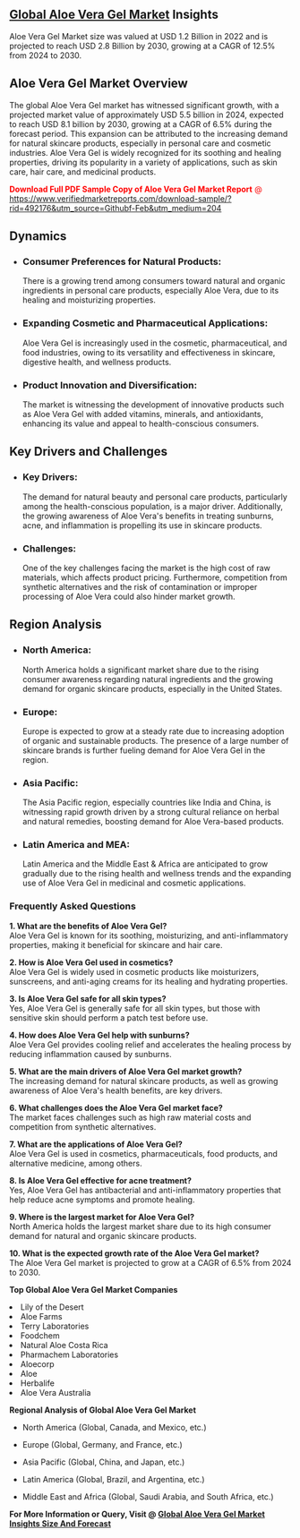 <h2><a href="https://www.verifiedmarketreports.com/download-sample/?rid=492176&amp;utm_source=Githubf&amp;utm_medium=204" target="_blank">Global Aloe Vera Gel Market</a> Insights</h2><p>Aloe Vera Gel Market size was valued at USD 1.2 Billion in 2022 and is projected to reach USD 2.8 Billion by 2030, growing at a CAGR of 12.5% from 2024 to 2030.</p><p> <h2>Aloe Vera Gel Market Overview</h2> <p>The global Aloe Vera Gel market has witnessed significant growth, with a projected market value of approximately USD 5.5 billion in 2024, expected to reach USD 8.1 billion by 2030, growing at a CAGR of 6.5% during the forecast period. This expansion can be attributed to the increasing demand for natural skincare products, especially in personal care and cosmetic industries. Aloe Vera Gel is widely recognized for its soothing and healing properties, driving its popularity in a variety of applications, such as skin care, hair care, and medicinal products.</p> <p><p><span class=""><span style="color: #ff0000;"><strong>Download Full PDF Sample Copy of Aloe Vera Gel Market Report</strong> @ </span><a href="https://www.verifiedmarketreports.com/download-sample/?rid=492176&amp;utm_source=Githubf-Feb&amp;utm_medium=204" target="_blank">https://www.verifiedmarketreports.com/download-sample/?rid=492176&amp;utm_source=Githubf-Feb&amp;utm_medium=204</a></span></p></p> <h2>Dynamics</h2> <ul> <li><h3>Consumer Preferences for Natural Products:</h3> There is a growing trend among consumers toward natural and organic ingredients in personal care products, especially Aloe Vera, due to its healing and moisturizing properties.</li> <li><h3>Expanding Cosmetic and Pharmaceutical Applications:</h3> Aloe Vera Gel is increasingly used in the cosmetic, pharmaceutical, and food industries, owing to its versatility and effectiveness in skincare, digestive health, and wellness products.</li> <li><h3>Product Innovation and Diversification:</h3> The market is witnessing the development of innovative products such as Aloe Vera Gel with added vitamins, minerals, and antioxidants, enhancing its value and appeal to health-conscious consumers.</li> </ul> <h2>Key Drivers and Challenges</h2> <ul> <li><h3>Key Drivers:</h3> The demand for natural beauty and personal care products, particularly among the health-conscious population, is a major driver. Additionally, the growing awareness of Aloe Vera's benefits in treating sunburns, acne, and inflammation is propelling its use in skincare products.</li> <li><h3>Challenges:</h3> One of the key challenges facing the market is the high cost of raw materials, which affects product pricing. Furthermore, competition from synthetic alternatives and the risk of contamination or improper processing of Aloe Vera could also hinder market growth.</li> </ul> <h2>Region Analysis</h2> <ul> <li><h3>North America:</h3> North America holds a significant market share due to the rising consumer awareness regarding natural ingredients and the growing demand for organic skincare products, especially in the United States.</li> <li><h3>Europe:</h3> Europe is expected to grow at a steady rate due to increasing adoption of organic and sustainable products. The presence of a large number of skincare brands is further fueling demand for Aloe Vera Gel in the region.</li> <li><h3>Asia Pacific:</h3> The Asia Pacific region, especially countries like India and China, is witnessing rapid growth driven by a strong cultural reliance on herbal and natural remedies, boosting demand for Aloe Vera-based products.</li> <li><h3>Latin America and MEA:</h3> Latin America and the Middle East & Africa are anticipated to grow gradually due to the rising health and wellness trends and the expanding use of Aloe Vera Gel in medicinal and cosmetic applications.</li> </ul> <h3>Frequently Asked Questions</h3> <p><strong>1. What are the benefits of Aloe Vera Gel?</strong><br>Aloe Vera Gel is known for its soothing, moisturizing, and anti-inflammatory properties, making it beneficial for skincare and hair care.</p> <p><strong>2. How is Aloe Vera Gel used in cosmetics?</strong><br>Aloe Vera Gel is widely used in cosmetic products like moisturizers, sunscreens, and anti-aging creams for its healing and hydrating properties.</p> <p><strong>3. Is Aloe Vera Gel safe for all skin types?</strong><br>Yes, Aloe Vera Gel is generally safe for all skin types, but those with sensitive skin should perform a patch test before use.</p> <p><strong>4. How does Aloe Vera Gel help with sunburns?</strong><br>Aloe Vera Gel provides cooling relief and accelerates the healing process by reducing inflammation caused by sunburns.</p> <p><strong>5. What are the main drivers of Aloe Vera Gel market growth?</strong><br>The increasing demand for natural skincare products, as well as growing awareness of Aloe Vera's health benefits, are key drivers.</p> <p><strong>6. What challenges does the Aloe Vera Gel market face?</strong><br>The market faces challenges such as high raw material costs and competition from synthetic alternatives.</p> <p><strong>7. What are the applications of Aloe Vera Gel?</strong><br>Aloe Vera Gel is used in cosmetics, pharmaceuticals, food products, and alternative medicine, among others.</p> <p><strong>8. Is Aloe Vera Gel effective for acne treatment?</strong><br>Yes, Aloe Vera Gel has antibacterial and anti-inflammatory properties that help reduce acne symptoms and promote healing.</p> <p><strong>9. Where is the largest market for Aloe Vera Gel?</strong><br>North America holds the largest market share due to its high consumer demand for natural and organic skincare products.</p> <p><strong>10. What is the expected growth rate of the Aloe Vera Gel market?</strong><br>The Aloe Vera Gel market is projected to grow at a CAGR of 6.5% from 2024 to 2030.</p> </p><p><strong>Top Global Aloe Vera Gel Market Companies</strong></p><div data-test-id=""><p><li>Lily of the Desert</li><li> Aloe Farms</li><li> Terry Laboratories</li><li> Foodchem</li><li> Natural Aloe Costa Rica</li><li> Pharmachem Laboratories</li><li> Aloecorp</li><li> Aloe</li><li> Herbalife</li><li> Aloe Vera Australia</li></p><div><strong>Regional Analysis of&nbsp;Global Aloe Vera Gel Market</strong></div><ul><li dir="ltr"><p dir="ltr">North America&nbsp;(Global, Canada, and Mexico, etc.)</p></li><li dir="ltr"><p dir="ltr">Europe (Global, Germany, and France, etc.)</p></li><li dir="ltr"><p dir="ltr">Asia Pacific&nbsp;(Global, China, and Japan, etc.)</p></li><li dir="ltr"><p dir="ltr">Latin America&nbsp;(Global, Brazil, and Argentina, etc.)</p></li><li dir="ltr">Middle East and Africa&nbsp;(Global, Saudi Arabia, and South Africa, etc.)</li></ul><p><strong>For More Information or Query, Visit @&nbsp;</strong><strong><a href="https://www.verifiedmarketreports.com/product/aloe-vera-gel-market-size-and-forecast/?utm_source=Githubf&amp;utm_medium=204" target="_blank">Global Aloe Vera Gel Market Insights Size And Forecast</a></strong></p></div>
